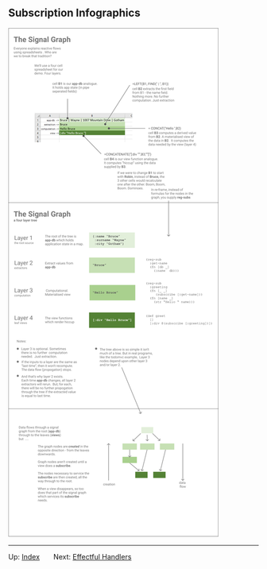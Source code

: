 ## Subscription Infographics


<img src="/images/subscriptions.png?raw=true">

*** 


Up:  [Index](README.md)&nbsp;&nbsp;&nbsp;&nbsp;&nbsp;&nbsp;
Next:  [Effectful Handlers](EffectfulHandlers.md)&nbsp;&nbsp;&nbsp;&nbsp;&nbsp;&nbsp;
